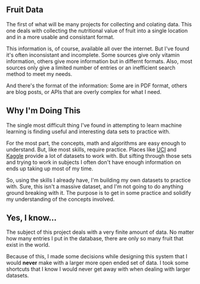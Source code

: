 ## Fruit Data
The first of what will be many projects for collecting and colating data. This one deals with collecting the nutritional value of fruit into a single location and in a more usable and consistant format. 

This information is, of course, available all over the internet. But I've found it's often inconsistant and incomplete. Some sources give only vitamin information, others give more information but in differnt formats. Also, most sources only give a limited number of entries or an inefficient search method to meet my needs.

And there's the format of the information: Some are in PDF format, others are blog posts, or APIs that are overly complex for what I need.

## Why I'm Doing This
The single most difficult thing I've found in attempting to learn machine learning is finding useful and interesting data sets to practice with.

For the most part, the concepts, math and algorithms are easy enough to understand. But, like most skills, require practice. Places like [UCI](http://archive.ics.uci.edu/ml/index.php) and [Kaggle](https://www.kaggle.com/) provide a lot of datasets to work with. But sifting through those sets and trying to work in subjects I often don't have enough information on ends up taking up most of my time.

So, using the skills I already have, I'm building my own datasets to practice with. Sure, this isn't a massive dataset, and I'm not going to do anything ground breaking with it. The purpose is to get in some practice and solidify my understanding of the concepts involved.

## Yes, I know...
The subject of this project deals with a very finite amount of data. No matter how many entries I put in the database, there are only so many fruit that exist in the world. 

Because of this, I made some decisions while designing this system that I would **never** make with a larger more open ended set of data. I took some shortcuts that I know I would never get away with when dealing with larger datasets.